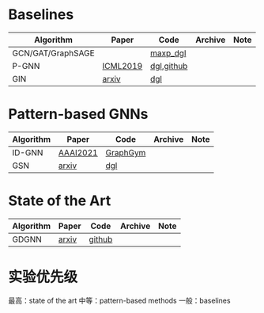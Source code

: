 # Baselines

|Algorithm|Paper|Code|Archive|Note|
|--|--|--|--|--|
|GCN/GAT/GraphSAGE||[maxp_dgl](https://github.com/dglai/maxp_baseline_model)|||
|P-GNN|[ICML2019](http://proceedings.mlr.press/v97/you19b/you19b.pdf)|[dgl](https://github.com/dmlc/dgl/tree/master/examples/pytorch/P-GNN),[github](https://github.com/JiaxuanYou/P-GNN)|||
|GIN|[arxiv](https://arxiv.org/abs/1810.00826)|[dgl](https://github.com/dmlc/dgl/tree/master/examples/pytorch/gin)|||

# Pattern-based GNNs
|Algorithm|Paper|Code|Archive|Note|
|--|--|--|--|--|
|ID-GNN|[AAAI2021](https://arxiv.org/abs/2101.10320)|[GraphGym](https://github.com/snap-stanford/GraphGym/)|||
|GSN|[arxiv](https://arxiv.org/abs/2006.09252)|[dgl](https://github.com/dmlc/dgl/tree/master/examples/pytorch/ogb/directional_GSN)|||

# State of the Art

|Algorithm|Paper|Code|Archive|Note|
|--|--|--|--|--|
|GDGNN|[arxiv](https://arxiv.org/abs/2210.02636)|[github](https://github.com/woodcutter1998/gdgnn)|||


# 实验优先级
最高：state of the art
中等：pattern-based methods
一般：baselines
